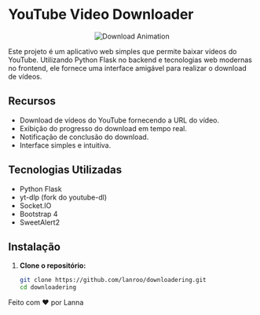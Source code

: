 # YouTube Video Downloader

<div align="center">
  <img src="https://media.giphy.com/media/3o6ZtpxSZbQRRnwCKQ/giphy.gif" alt="Download Animation"/>
</div>

Este projeto é um aplicativo web simples que permite baixar vídeos do YouTube. Utilizando Python Flask no backend e tecnologias web modernas no frontend, ele fornece uma interface amigável para realizar o download de vídeos.

## Recursos

- Download de vídeos do YouTube fornecendo a URL do vídeo.
- Exibição do progresso do download em tempo real.
- Notificação de conclusão do download.
- Interface simples e intuitiva.

## Tecnologias Utilizadas

- Python Flask
- yt-dlp (fork do youtube-dl)
- Socket.IO
- Bootstrap 4
- SweetAlert2

## Instalação

1. **Clone o repositório:**

   ```bash
   git clone https://github.com/lanroo/downloadering.git
   cd downloadering

Feito com ❤️ por Lanna
